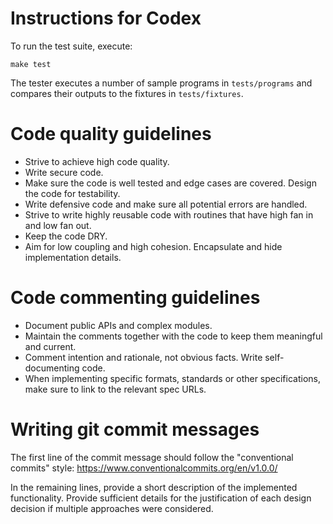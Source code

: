 # Instructions for Codex

To run the test suite, execute:

```
make test
```

The tester executes a number of sample programs in `tests/programs` and compares their outputs to the fixtures in `tests/fixtures`.

# Code quality guidelines

- Strive to achieve high code quality.
- Write secure code.
- Make sure the code is well tested and edge cases are covered. Design the code for testability.
- Write defensive code and make sure all potential errors are handled.
- Strive to write highly reusable code with routines that have high fan in and low fan out.
- Keep the code DRY.
- Aim for low coupling and high cohesion. Encapsulate and hide implementation details.

# Code commenting guidelines

- Document public APIs and complex modules.
- Maintain the comments together with the code to keep them meaningful and current.
- Comment intention and rationale, not obvious facts. Write self-documenting code.
- When implementing specific formats, standards or other specifications, make sure to
  link to the relevant spec URLs.

# Writing git commit messages

The first line of the commit message should follow the "conventional commits" style:
https://www.conventionalcommits.org/en/v1.0.0/

In the remaining lines, provide a short description of the implemented functionality.
Provide sufficient details for the justification of each design decision if multiple
approaches were considered.